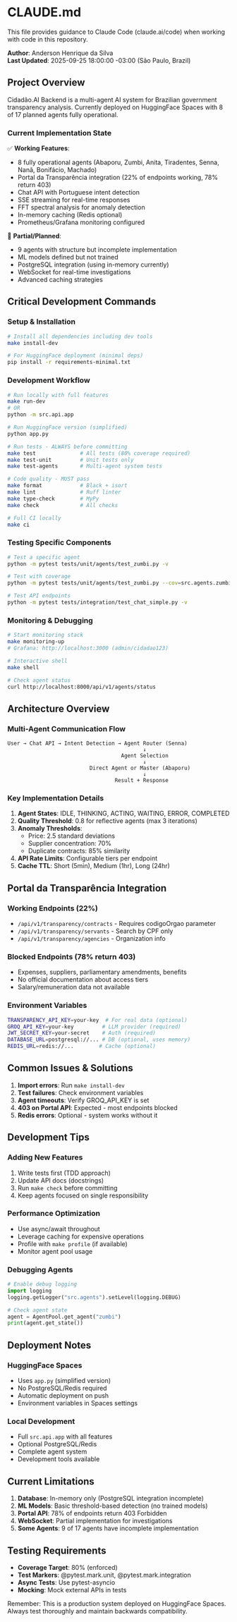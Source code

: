 # CLAUDE.md

This file provides guidance to Claude Code (claude.ai/code) when working with code in this repository.

**Author**: Anderson Henrique da Silva  
**Last Updated**: 2025-09-25 18:00:00 -03:00 (São Paulo, Brazil)

## Project Overview

Cidadão.AI Backend is a multi-agent AI system for Brazilian government transparency analysis. Currently deployed on HuggingFace Spaces with 8 of 17 planned agents fully operational.

### Current Implementation State

✅ **Working Features**:
- 8 fully operational agents (Abaporu, Zumbi, Anita, Tiradentes, Senna, Nanã, Bonifácio, Machado)
- Portal da Transparência integration (22% of endpoints working, 78% return 403)
- Chat API with Portuguese intent detection
- SSE streaming for real-time responses
- FFT spectral analysis for anomaly detection
- In-memory caching (Redis optional)
- Prometheus/Grafana monitoring configured

🚧 **Partial/Planned**:
- 9 agents with structure but incomplete implementation
- ML models defined but not trained
- PostgreSQL integration (using in-memory currently)
- WebSocket for real-time investigations
- Advanced caching strategies

## Critical Development Commands

### Setup & Installation
```bash
# Install all dependencies including dev tools
make install-dev

# For HuggingFace deployment (minimal deps)
pip install -r requirements-minimal.txt
```

### Development Workflow
```bash
# Run locally with full features
make run-dev
# OR
python -m src.api.app

# Run HuggingFace version (simplified)
python app.py

# Run tests - ALWAYS before committing
make test              # All tests (80% coverage required)
make test-unit         # Unit tests only  
make test-agents       # Multi-agent system tests

# Code quality - MUST pass
make format            # Black + isort
make lint              # Ruff linter
make type-check        # MyPy
make check             # All checks

# Full CI locally
make ci
```

### Testing Specific Components
```bash
# Test a specific agent
python -m pytest tests/unit/agents/test_zumbi.py -v

# Test with coverage
python -m pytest tests/unit/agents/test_zumbi.py --cov=src.agents.zumbi

# Test API endpoints
python -m pytest tests/integration/test_chat_simple.py -v
```

### Monitoring & Debugging
```bash
# Start monitoring stack
make monitoring-up
# Grafana: http://localhost:3000 (admin/cidadao123)

# Interactive shell
make shell

# Check agent status
curl http://localhost:8000/api/v1/agents/status
```

## Architecture Overview

### Multi-Agent Communication Flow
```
User → Chat API → Intent Detection → Agent Router (Senna)
                                           ↓
                                    Agent Selection
                                           ↓
                          Direct Agent or Master (Abaporu)
                                           ↓
                                  Result + Response
```

### Key Implementation Details

1. **Agent States**: IDLE, THINKING, ACTING, WAITING, ERROR, COMPLETED
2. **Quality Threshold**: 0.8 for reflective agents (max 3 iterations)
3. **Anomaly Thresholds**: 
   - Price: 2.5 standard deviations
   - Supplier concentration: 70%
   - Duplicate contracts: 85% similarity
4. **API Rate Limits**: Configurable tiers per endpoint
5. **Cache TTL**: Short (5min), Medium (1hr), Long (24hr)

## Portal da Transparência Integration

### Working Endpoints (22%)
- `/api/v1/transparency/contracts` - Requires codigoOrgao parameter
- `/api/v1/transparency/servants` - Search by CPF only
- `/api/v1/transparency/agencies` - Organization info

### Blocked Endpoints (78% return 403)
- Expenses, suppliers, parliamentary amendments, benefits
- No official documentation about access tiers
- Salary/remuneration data not available

### Environment Variables
```bash
TRANSPARENCY_API_KEY=your-key  # For real data (optional)
GROQ_API_KEY=your-key         # LLM provider (required)
JWT_SECRET_KEY=your-secret    # Auth (required)
DATABASE_URL=postgresql://... # DB (optional, uses memory)
REDIS_URL=redis://...        # Cache (optional)
```

## Common Issues & Solutions

1. **Import errors**: Run `make install-dev`
2. **Test failures**: Check environment variables
3. **Agent timeouts**: Verify GROQ_API_KEY is set
4. **403 on Portal API**: Expected - most endpoints blocked
5. **Redis errors**: Optional - system works without it

## Development Tips

### Adding New Features
1. Write tests first (TDD approach)
2. Update API docs (docstrings)
3. Run `make check` before committing
4. Keep agents focused on single responsibility

### Performance Optimization
- Use async/await throughout
- Leverage caching for expensive operations
- Profile with `make profile` (if available)
- Monitor agent pool usage

### Debugging Agents
```python
# Enable debug logging
import logging
logging.getLogger("src.agents").setLevel(logging.DEBUG)

# Check agent state
agent = AgentPool.get_agent("zumbi")
print(agent.get_state())
```

## Deployment Notes

### HuggingFace Spaces
- Uses `app.py` (simplified version)
- No PostgreSQL/Redis required
- Automatic deployment on push
- Environment variables in Spaces settings

### Local Development
- Full `src.api.app` with all features
- Optional PostgreSQL/Redis
- Complete agent system
- Development tools available

## Current Limitations

1. **Database**: In-memory only (PostgreSQL integration incomplete)
2. **ML Models**: Basic threshold-based detection (no trained models)
3. **Portal API**: 78% of endpoints return 403 Forbidden
4. **WebSocket**: Partial implementation for investigations
5. **Some Agents**: 9 of 17 agents have incomplete implementation

## Testing Requirements

- **Coverage Target**: 80% (enforced)
- **Test Markers**: @pytest.mark.unit, @pytest.mark.integration
- **Async Tests**: Use pytest-asyncio
- **Mocking**: Mock external APIs in tests

Remember: This is a production system deployed on HuggingFace Spaces. Always test thoroughly and maintain backwards compatibility.
